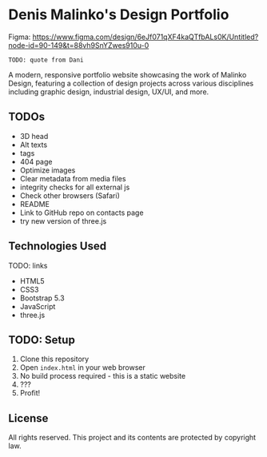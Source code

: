 # Denis Malinko's Design Portfolio

Figma: https://www.figma.com/design/6eJf071qXF4kaQTfbALs0K/Untitled?node-id=90-149&t=88vh9SnYZwes910u-0

`TODO: quote from Dani`

A modern, responsive portfolio website showcasing the work of Malinko Design, featuring a collection of design projects
across various disciplines including graphic design, industrial design, UX/UI, and more.

## TODOs

- 3D head
- Alt texts
- <noscript> tags
- 404 page
- Optimize images
- Clear metadata from media files
- integrity checks for all external js
- Check other browsers (Safari)
- README
- Link to GitHub repo on contacts page
- try new version of three.js
  
## Technologies Used
TODO: links

- HTML5
- CSS3
- Bootstrap 5.3
- JavaScript
- three.js

## TODO: Setup 

1. Clone this repository
2. Open `index.html` in your web browser
3. No build process required - this is a static website
4. ???
5. Profit!

## License

All rights reserved. This project and its contents are protected by copyright law.
